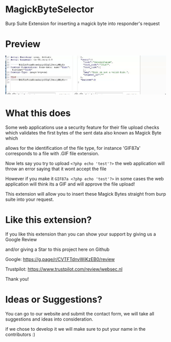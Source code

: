 # MagickByteSelector
Burp Suite Extension for inserting a magick byte into responder's request

# Preview

![](BurpSuiteMagickByteSelector.gif)

# What this does

Some web applications use a security feature for their file upload checks which validates the first bytes of the sent data also known as Magick Byte which

allows for the identification of the file type, for instance 'GIF87a' corresponds to a file with .GIF file extension.

Now lets say you try to upload ``` <?php echo 'test'?> ``` the web application will throw an error saying that it wont accept the file

However if you make it ``` GIF87a <?php echo 'test'?> ``` in some cases the web application will think its a GIF and will approve the file upload!

This extension will allow you to insert these Magick Bytes straight from burp suite into your request.

# Like this extension?

If you like this extension than you can show your support by giving us a Google Review

and/or giving a Star to this project here on Github

Google: https://g.page/r/CVTFTdnvWiKzEB0/review

Trustpilot: https://www.trustpilot.com/review/websec.nl

Thank you!

# Ideas or Suggestions?

You can go to our website and submit the contact form, we will take all suggestions and ideas into consideration.

if we chose to develop it we will make sure to put your name in the contributors :) 
